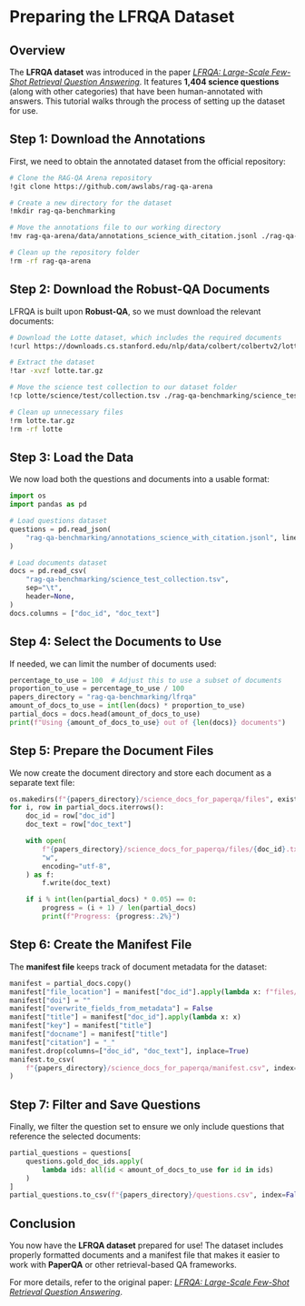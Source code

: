 # Preparing the LFRQA Dataset

## Overview

The **LFRQA dataset** was introduced in the paper [_LFRQA: Large-Scale Few-Shot Retrieval Question Answering_](https://arxiv.org/pdf/2407.13998). It features **1,404 science questions** (along with other categories) that have been human-annotated with answers. This tutorial walks through the process of setting up the dataset for use.

## Step 1: Download the Annotations

First, we need to obtain the annotated dataset from the official repository:

```bash
# Clone the RAG-QA Arena repository
!git clone https://github.com/awslabs/rag-qa-arena

# Create a new directory for the dataset
!mkdir rag-qa-benchmarking

# Move the annotations file to our working directory
!mv rag-qa-arena/data/annotations_science_with_citation.jsonl ./rag-qa-benchmarking/

# Clean up the repository folder
!rm -rf rag-qa-arena
```

## Step 2: Download the Robust-QA Documents

LFRQA is built upon **Robust-QA**, so we must download the relevant documents:

```bash
# Download the Lotte dataset, which includes the required documents
!curl https://downloads.cs.stanford.edu/nlp/data/colbert/colbertv2/lotte.tar.gz --output lotte.tar.gz

# Extract the dataset
!tar -xvzf lotte.tar.gz

# Move the science test collection to our dataset folder
!cp lotte/science/test/collection.tsv ./rag-qa-benchmarking/science_test_collection.tsv

# Clean up unnecessary files
!rm lotte.tar.gz
!rm -rf lotte
```

## Step 3: Load the Data

We now load both the questions and documents into a usable format:

```python
import os
import pandas as pd

# Load questions dataset
questions = pd.read_json(
    "rag-qa-benchmarking/annotations_science_with_citation.jsonl", lines=True
)

# Load documents dataset
docs = pd.read_csv(
    "rag-qa-benchmarking/science_test_collection.tsv",
    sep="\t",
    header=None,
)
docs.columns = ["doc_id", "doc_text"]
```

## Step 4: Select the Documents to Use

If needed, we can limit the number of documents used:

```python
percentage_to_use = 100  # Adjust this to use a subset of documents
proportion_to_use = percentage_to_use / 100
papers_directory = "rag-qa-benchmarking/lfrqa"
amount_of_docs_to_use = int(len(docs) * proportion_to_use)
partial_docs = docs.head(amount_of_docs_to_use)
print(f"Using {amount_of_docs_to_use} out of {len(docs)} documents")
```

## Step 5: Prepare the Document Files

We now create the document directory and store each document as a separate text file:

```python
os.makedirs(f"{papers_directory}/science_docs_for_paperqa/files", exist_ok=True)
for i, row in partial_docs.iterrows():
    doc_id = row["doc_id"]
    doc_text = row["doc_text"]

    with open(
        f"{papers_directory}/science_docs_for_paperqa/files/{doc_id}.txt",
        "w",
        encoding="utf-8",
    ) as f:
        f.write(doc_text)

    if i % int(len(partial_docs) * 0.05) == 0:
        progress = (i + 1) / len(partial_docs)
        print(f"Progress: {progress:.2%}")
```

## Step 6: Create the Manifest File

The **manifest file** keeps track of document metadata for the dataset:

```python
manifest = partial_docs.copy()
manifest["file_location"] = manifest["doc_id"].apply(lambda x: f"files/{x}.txt")
manifest["doi"] = ""
manifest["overwrite_fields_from_metadata"] = False
manifest["title"] = manifest["doc_id"].apply(lambda x: x)
manifest["key"] = manifest["title"]
manifest["docname"] = manifest["title"]
manifest["citation"] = "_"
manifest.drop(columns=["doc_id", "doc_text"], inplace=True)
manifest.to_csv(
    f"{papers_directory}/science_docs_for_paperqa/manifest.csv", index=False
)
```

## Step 7: Filter and Save Questions

Finally, we filter the question set to ensure we only include questions that reference the selected documents:

```python
partial_questions = questions[
    questions.gold_doc_ids.apply(
        lambda ids: all(id < amount_of_docs_to_use for id in ids)
    )
]
partial_questions.to_csv(f"{papers_directory}/questions.csv", index=False)
```

## Conclusion

You now have the **LFRQA dataset** prepared for use! The dataset includes properly formatted documents and a manifest file that makes it easier to work with **PaperQA** or other retrieval-based QA frameworks.

For more details, refer to the original paper: [_LFRQA: Large-Scale Few-Shot Retrieval Question Answering_](https://arxiv.org/pdf/2407.13998).
